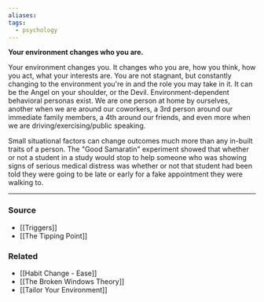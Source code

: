 ```yaml
---
aliases: 
tags:
  - psychology
---
```

**Your environment changes who you are.**

Your environment changes you. It changes who you are, how you think, how you act, what your interests are. You are not stagnant, but constantly changing to the environment you're in and the role you may take in it. It can be the Angel on your shoulder, or the Devil. Environment-dependent behavioral personas exist. We are one person at home by ourselves, another when we are around our coworkers, a 3rd person around our immediate family members, a 4th around our friends, and even more when we are driving/exercising/public speaking.

Small situational factors can change outcomes much more than any in-built traits of a person. The "Good Samaratin" experiment showed that whether or not a student in a study would stop to help someone who was showing signs of serious medical distress was whether or not that student had been told they were going to be late or early for a fake appointment they were walking to.

---

### Source
- [[Triggers]]
- [[The Tipping Point]]

### Related
- [[Habit Change - Ease]] 
- [[The Broken Windows Theory]] 
- [[Tailor Your Environment]]